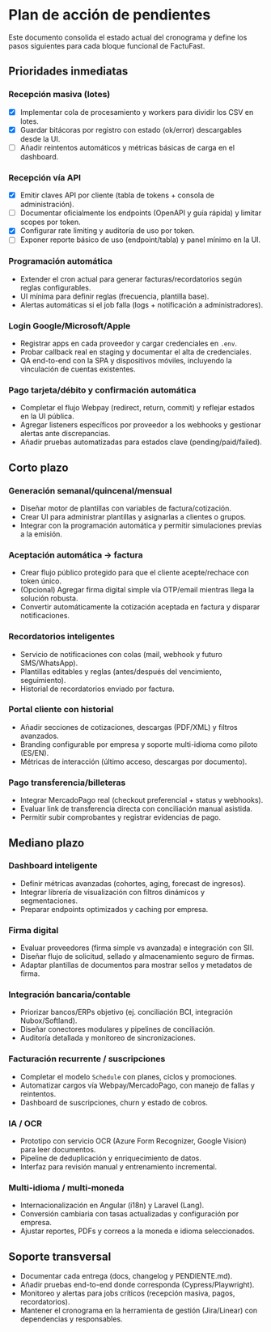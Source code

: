# Plan de acción de pendientes

Este documento consolida el estado actual del cronograma y define los pasos siguientes para cada bloque funcional de FactuFast.

## Prioridades inmediatas

### Recepción masiva (lotes)
- [x] Implementar cola de procesamiento y workers para dividir los CSV en lotes.
- [x] Guardar bitácoras por registro con estado (ok/error) descargables desde la UI.
- [ ] Añadir reintentos automáticos y métricas básicas de carga en el dashboard.

### Recepción vía API
- [x] Emitir claves API por cliente (tabla de tokens + consola de administración).
- [ ] Documentar oficialmente los endpoints (OpenAPI y guía rápida) y limitar scopes por token.
- [x] Configurar rate limiting y auditoría de uso por token.
- [ ] Exponer reporte básico de uso (endpoint/tabla) y panel mínimo en la UI.

### Programación automática
- Extender el cron actual para generar facturas/recordatorios según reglas configurables.
- UI mínima para definir reglas (frecuencia, plantilla base).
- Alertas automáticas si el job falla (logs + notificación a administradores).

### Login Google/Microsoft/Apple
- Registrar apps en cada proveedor y cargar credenciales en `.env`.
- Probar callback real en staging y documentar el alta de credenciales.
- QA end-to-end con la SPA y dispositivos móviles, incluyendo la vinculación de cuentas existentes.

### Pago tarjeta/débito y confirmación automática
- Completar el flujo Webpay (redirect, return, commit) y reflejar estados en la UI pública.
- Agregar listeners específicos por proveedor a los webhooks y gestionar alertas ante discrepancias.
- Añadir pruebas automatizadas para estados clave (pending/paid/failed).

## Corto plazo

### Generación semanal/quincenal/mensual
- Diseñar motor de plantillas con variables de factura/cotización.
- Crear UI para administrar plantillas y asignarlas a clientes o grupos.
- Integrar con la programación automática y permitir simulaciones previas a la emisión.

### Aceptación automática → factura
- Crear flujo público protegido para que el cliente acepte/rechace con token único.
- (Opcional) Agregar firma digital simple vía OTP/email mientras llega la solución robusta.
- Convertir automáticamente la cotización aceptada en factura y disparar notificaciones.

### Recordatorios inteligentes
- Servicio de notificaciones con colas (mail, webhook y futuro SMS/WhatsApp).
- Plantillas editables y reglas (antes/después del vencimiento, seguimiento).
- Historial de recordatorios enviado por factura.

### Portal cliente con historial
- Añadir secciones de cotizaciones, descargas (PDF/XML) y filtros avanzados.
- Branding configurable por empresa y soporte multi-idioma como piloto (ES/EN).
- Métricas de interacción (último acceso, descargas por documento).

### Pago transferencia/billeteras
- Integrar MercadoPago real (checkout preferencial + status y webhooks).
- Evaluar link de transferencia directa con conciliación manual asistida.
- Permitir subir comprobantes y registrar evidencias de pago.

## Mediano plazo

### Dashboard inteligente
- Definir métricas avanzadas (cohortes, aging, forecast de ingresos).
- Integrar librería de visualización con filtros dinámicos y segmentaciones.
- Preparar endpoints optimizados y caching por empresa.

### Firma digital
- Evaluar proveedores (firma simple vs avanzada) e integración con SII.
- Diseñar flujo de solicitud, sellado y almacenamiento seguro de firmas.
- Adaptar plantillas de documentos para mostrar sellos y metadatos de firma.

### Integración bancaria/contable
- Priorizar bancos/ERPs objetivo (ej. conciliación BCI, integración Nubox/Softland).
- Diseñar conectores modulares y pipelines de conciliación.
- Auditoría detallada y monitoreo de sincronizaciones.

### Facturación recurrente / suscripciones
- Completar el modelo `Schedule` con planes, ciclos y promociones.
- Automatizar cargos vía Webpay/MercadoPago, con manejo de fallas y reintentos.
- Dashboard de suscripciones, churn y estado de cobros.

### IA / OCR
- Prototipo con servicio OCR (Azure Form Recognizer, Google Vision) para leer documentos.
- Pipeline de deduplicación y enriquecimiento de datos.
- Interfaz para revisión manual y entrenamiento incremental.

### Multi-idioma / multi-moneda
- Internacionalización en Angular (i18n) y Laravel (Lang).
- Conversión cambiaria con tasas actualizadas y configuración por empresa.
- Ajustar reportes, PDFs y correos a la moneda e idioma seleccionados.

## Soporte transversal
- Documentar cada entrega (docs, changelog y PENDIENTE.md).
- Añadir pruebas end-to-end donde corresponda (Cypress/Playwright).
- Monitoreo y alertas para jobs críticos (recepción masiva, pagos, recordatorios).
- Mantener el cronograma en la herramienta de gestión (Jira/Linear) con dependencias y responsables.
